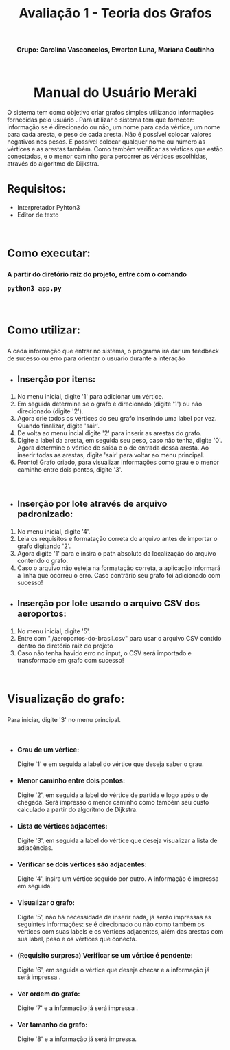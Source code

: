 <h1 align="center"style="font-size:30px">Avaliação 1 - Teoria dos Grafos</h1>
<br>
<h2 align="center"style="font-size:15px">Grupo: Carolina Vasconcelos, Ewerton Luna, Mariana Coutinho</h2>
<br>
<body>
    <h1 align="center"style="font-size:30px">Manual do Usuário Meraki</h1>
    <p> O sistema  tem como objetivo criar grafos simples utilizando informações fornecidas  pelo usuário . Para utilizar o sistema tem que fornecer: informação se é direcionado ou não, um nome para cada vértice, um nome para cada   aresta, o peso de cada aresta. Não é possível colocar valores negativos nos pesos. É possível colocar qualquer nome ou número as vértices  e as arestas também. Como também verificar as vértices que estão conectadas, e o menor caminho para  percorrer as vértices escolhidas, através do algoritmo de Dijkstra.</p>
    <h2 align="left"style="font-size:25px">Requisitos:</h2>
    <ul>
        <li>Interpretador Pyhton3</li>
        <li>Editor de texto</li>
    </ul>
    <br>
    <h3 align="left"style="font-size:25px">Como executar:</h3>
    <h4  align="left"style="font-size:15px">A partir do diretório raiz do projeto, entre com o comando <pre>python3 app.py</pre></h4>
    <br>
    <h3 align="left"style="font-size:25px">Como utilizar:</h3>
    <p>A cada informação que entrar no sistema, o programa irá dar um feedback de sucesso ou erro para orientar o usuário durante a interação</p>
    <ul>
        <li><h3 align="left"style="font-size:20px">Inserção por itens:</li>
    </ul>
    <ol>
        <li>No menu inicial, digite '1' para adicionar um vértice.</li>
        <li>Em seguida determine se o grafo é direcionado (digite '1') ou não direcionado (digite '2').</li>
        <li>Agora crie todos os vértices do seu grafo inserindo uma label por vez. Quando finalizar, digite 'sair'.</li>
        <li>De volta ao menu incial digite '2' para inserir as arestas do grafo.</li>
        <li>Digite a label da aresta, em seguida seu peso, caso não tenha, digite '0'. Agora determine o vértice de saída e o de entrada dessa aresta. Ao inserir todas as arestas, digite 'sair' para voltar ao menu principal.</li>
        <li>Pronto! Grafo criado, para visualizar informações como grau e o menor caminho entre dois pontos, digite '3'.</li>
    </ol>
    <br>
    <ul>
        <li><h3 align="left"style="font-size:20px">Inserção por lote através de arquivo padronizado:</li>
    </ul>
    <ol>
        <li>No menu inicial, digite '4'.</li>
        <li>Leia os requisitos e formatação correta do arquivo antes de importar o grafo digitando '2'.</li>
        <li>Agora digite '1' para e insira o path absoluto da localização do arquivo contendo o grafo.</li>
        <li>Caso o arquivo não esteja na formatação correta, a aplicação informará a linha que ocorreu o erro. Caso contrário seu grafo foi adicionado com sucesso!</li>
    </ol>
    <ul>
        <li><h3 align="left"style="font-size:20px">Inserção por lote usando o arquivo CSV dos aeroportos:</li>
    </ul>
    <ol>
        <li>No menu inicial, digite '5'.</li>
        <li>Entre com "./aeroportos-do-brasil.csv" para usar o arquivo CSV contido dentro do diretório raiz do projeto</li>
        <li>Caso não tenha havido erro no input, o CSV será importado e transformado em grafo com sucesso!</li>
    </ol>
    <br>
    <h3 align="left"style="font-size:25px">Visualização do grafo:</h3>
    <p>Para iniciar, digite '3' no menu principal.</p>
    <br>
    <ul>
        <li><h3 align="left"style="font-size:15px">Grau de um vértice:</li>
        <p>Digite '1' e em seguida a label do vértice que deseja saber o grau.</p>
        <li><h3 align="left"style="font-size:15px">Menor caminho entre dois pontos:</li>
        <p>Digite '2', em seguida a label do vértice de partida e logo após o de chegada. Será impresso o menor caminho como também seu custo calculado a partir do algoritmo de Dijkstra.</p>
        <li><h3 align="left"style="font-size:15px">Lista de vértices adjacentes:</li>
        <p>Digite '3', em seguida a label do vértice que deseja visualizar a lista de adjacências.</p>
        <li><h3 align="left"style="font-size:15px">Verificar se dois vértices são adjacentes:</li>
        <p>Digite '4', insira um vértice seguido por outro. A informação é impressa em seguida.</p>
        <li><h3 align="left"style="font-size:15px">Visualizar o grafo:</li>
        <p>Digite '5', não há necessidade de inserir nada, já serão impressas as seguintes informações: se é direcionado ou não como também os vértices com suas labels e os vértices adjacentes, além das arestas com sua label, peso e os vértices que conecta.</p>
        <li><h3 align="left"style="font-size:15px">(Requisito surpresa) Verificar se um vértice é pendente:</li>
        <p>Digite '6', em seguida o vértice que deseja checar e a informação já será impressa .</p>
        <li><h3 align="left"style="font-size:15px">Ver ordem do grafo:</li>
        <p>Digite '7' e a informação já será impressa .</p>
        <li><h3 align="left"style="font-size:15px"> Ver tamanho do grafo:</li>
        <p>Digite '8' e a informação já será impressa.</p>
    </ul>
</body>